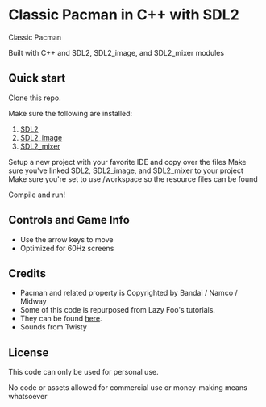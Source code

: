 Classic Pacman in C++ with SDL2
===============================

Classic Pacman

Built with C++ and SDL2, SDL2_image, and SDL2_mixer modules

## Quick start

Clone this repo.

Make sure the following are installed:
1. [SDL2](https://www.libsdl.org/)
2. [SDL2_image](https://www.libsdl.org/projects/SDL_image/)
3. [SDL2_mixer](https://www.libsdl.org/projects/SDL_mixer/)

Setup a new project with your favorite IDE and copy over the files
Make sure you've linked SDL2, SDL2_image, and SDL2_mixer to your project
Make sure you're set to use /workspace so the resource files can be found

Compile and run!

## Controls and Game Info
* Use the arrow keys to move
* Optimized for 60Hz screens

## Credits
* Pacman and related property is Copyrighted by Bandai / Namco / Midway
* Some of this code is repurposed from Lazy Foo's tutorials.
* They can be found [here](http://lazyfoo.net/).
* Sounds from Twisty

## License
This code can only be used for personal use.

No code or assets allowed for commercial use or money-making means whatsoever
